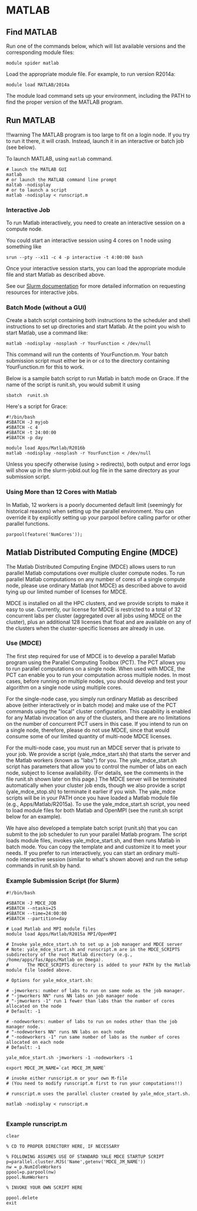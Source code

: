 # MATLAB

## Find MATLAB

Run one of the commands below, which will list available versions and the corresponding module files:

```
module spider matlab
```

Load the appropriate module file. For example, to run version R2014a:

```
module load MATLAB/2014a
```

The module load command sets up your environment, including the PATH to find the proper version of the MATLAB program.

## Run MATLAB

!!!warning
    The MATLAB program is too large to fit on a login node. If you try to run it there, it will crash. Instead, launch it in an interactive or batch job (see below).

To launch MATLAB, using `matlab` command.

```
# launch the MATLAB GUI
matlab
# or launch the MATLAB command line prompt
maltab -nodisplay
# or to launch a script
matlab -nodisplay < runscript.m
```

### Interactive Job

To run Matlab interactively, you need to create an interactive session on a compute node.

You could start an interactive session using 4 cores on 1 node using something like

```
srun --pty --x11 -c 4 -p interactive -t 4:00:00 bash

```

Once your interactive session starts, you can load the appropriate module file and start Matlab as described above.

See our [Slurm documentation](/clusters-at-yale/job-scheduling/slurm) for more detailed information on requesting resources for interactive jobs.

### Batch Mode (without a GUI)

Create a batch script containing both instructions to the scheduler and shell instructions to set up directories and start Matlab. At the point you wish to start Matlab, use a command like:

```
matlab -nodisplay -nosplash -r YourFunction < /dev/null

```

This command will run the contents of YourFunction.m. Your batch submission script must either be in or `cd` to the directory containing YourFunction.m for this to work.

Below is a sample batch script to run Matlab in batch mode on Grace. If the name of the script is runit.sh, you would submit it using

```
sbatch  runit.sh
```

Here's a script for Grace:

```
#!/bin/bash
#SBATCH -J myjob
#SBATCH -c 4
#SBATCH -t 24:00:00
#SBATCH -p day

module load Apps/Matlab/R2016b
matlab -nodisplay -nosplash -r YourFunction < /dev/null

```

Unless you specify otherwise (using > redirects), both output and error logs will show up in the slurm-jobid.out log file in the same directory as your submission script.

### Using More than 12 Cores with Matlab

In Matlab, 12 workers is a poorly documented default limit (seemingly for historical reasons) when setting up the parallel environment. You can override it by explicitly setting up your parpool before calling parfor or other parallel functions.

```
parpool(feature('NumCores'));
```

## Matlab Distributed Computing Engine (MDCE)

The Matlab Distributed Computing Engine (MDCE) allows users to run parallel Matlab computations over multiple cluster compute nodes. To run parallel Matlab computations on any number of cores of a single compute node, please use ordinary Matlab (not MDCE) as described above to avoid tying up our limited number of licenses for MDCE.

MDCE is installed on all the HPC clusters, and we provide scripts to make it easy to use. Currently, our license for MDCE is restricted to a total of 32 concurrent labs per cluster (aggregated over all jobs using MDCE on the cluster), plus an additional 128 licenses that float and are available on any of the clusters when the cluster-specific licenses are already in use.

### Use (MDCE)

The first step required for use of MDCE is to develop a parallel Matlab program using the Parallel Computing Toolbox (PCT). The PCT allows you to run parallel computations on a single node. When used with MDCE, the PCT can enable you to run your computation across multiple nodes. In most cases, before running on multiple nodes, you should develop and test your algorithm on a single node using multiple cores.

For the single-node case, you simply run ordinary Matlab as described above (either interactively or in batch mode) and make use of the PCT commands using the "local" cluster configuration. This capability is enabled for any Matlab invocation on any of the clusters, and there are no limitations on the number of concurrent PCT users in this case. If you intend to run on a single node, therefore, please do not use MDCE, since that would consume some of our limited quantity of multi-node MDCE licenses.

For the multi-node case, you must run an MDCE server that is private to your job. We provide a script (yale_mdce_start.sh) that starts the server and the Matlab workers (known as "labs") for you. The yale_mdce_start.sh script has parameters that allow you to control the number of labs on each node, subject to license availability. (For details, see the comments in the file runit.sh shown later on this page.) The MDCE server will be terminated automatically when your cluster job ends, though we also provide a script (yale_mdce_stop.sh) to terminate it earlier if you wish. The yale_mdce scripts will be in your PATH once you have loaded a Matlab module file (e.g., Apps/Matlab/R2015a). To use the yale_mdce_start.sh script, you need to load module files for both Matlab and OpenMPI (see the runit.sh script below for an example).

We have also developed a template batch script (runit.sh) that you can submit to the job scheduler to run your parallel Matlab program. The script loads module files, invokes yale_mdce_start.sh, and then runs Matlab in batch mode. You can copy the template and and customize it to meet your needs. If you prefer to run interactively, you can start an ordinary multi-node interactive session (similar to what's shown above) and run the setup commands in runit.sh by hand.

### Example Submission Script (for Slurm)

```
#!/bin/bash

#SBATCH -J MDCE_JOB
#SBATCH --ntasks=25
#SBATCH --time=24:00:00
#SBATCH --partition=day

# Load Matlab and MPI module files
module load Apps/Matlab/R2015a MPI/OpenMPI

# Invoke yale_mdce_start.sh to set up a job manager and MDCE server
# Note: yale_mdce_start.sh and runscript.m are in the MDCE_SCRIPTS subdirectory of the root Matlab directory (e.g., /home/apps/fas/Apps/Matlab on Omega).
#       The MDCE_SCRIPTS directory is added to your PATH by the Matlab module file loaded above.

# Options for yale_mdce_start.sh:

# -jmworkers: number of labs to run on same node as the job manager.
# "-jmworkers NN" runs NN labs on job manager node
# "-jmworkers -1" run 1 fewer than labs than the number of cores allocated on the node
# Default: -1

# -nodeworkers: number of labs to run on nodes other than the job manager node.
# "-nodeworkers NN" runs NN labs on each node
# "-nodeworkers -1" run same number of labs as the number of cores allocated on each node
# Default: -1

yale_mdce_start.sh -jmworkers -1 -nodeworkers -1

export MDCE_JM_NAME=`cat MDCE_JM_NAME`

# invoke either runscript.m or your own M-file
# (You need to modify runscript.m first to run your computations!!)

# runscript.m uses the parallel cluster created by yale_mdce_start.sh.

matlab -nodisplay < runscript.m


```

### Example runscript.m

```
clear

% CD TO PROPER DIRECTORY HERE, IF NECESSARY

% FOLLOWING ASSUMES USE OF STANDARD YALE MDCE STARTUP SCRIPT
p=parallel.cluster.MJS('Name',getenv('MDCE_JM_NAME'))
nw = p.NumIdleWorkers
ppool=p.parpool(nw)
ppool.NumWorkers

% INVOKE YOUR OWN SCRIPT HERE

ppool.delete
exit
```